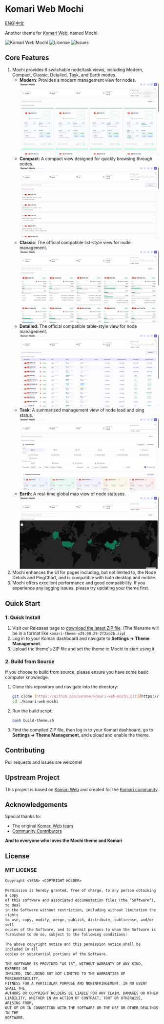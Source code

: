 # Komari Web Mochi

[ENG](https://https://github.com/svnmoe/komari-web-mochi/blob/main/README.md)|[中文](https://github.com/svnmoe/komari-web-mochi/blob/main/README_CN.md)

Another theme for [Komari Web](https://github.com/komari-monitor/komari), named Mochi.

![Komari Web Mochi](https://img.shields.io/badge/Komari-Mochi-pink?style=flat-square)
![License](https://img.shields.io/github/license/svnmoe/komari-web-mochi?style=flat-square)
![Issues](https://img.shields.io/github/issues/svnmoe/komari-web-mochi?style=flat-square)

## Core Features

1.  Mochi provides 6 switchable node/task views, including Modern, Compact, Classic, Detailed, Task, and Earth modes.
    -   **Modern**: Provides a modern management view for nodes.
        ![Modern Mode Example](./public/assets/examples/MochiModernModeExampleEN.png)
    -   **Compact**: A compact view designed for quickly browsing through nodes.
        ![Compact Mode Example](./public/assets/examples/MochiCompactModeExampleEN.png)
    -   **Classic**: The official compatible list-style view for node management.
        ![Classic Mode Example](./public/assets/examples/MochiClassicModeExampleEN.png)
    -   **Detailed**: The official compatible table-style view for node management.
        ![Detailed Mode Example](./public/assets/examples/MochiDetailedModeExampleEN.png)
    -   **Task**: A summarized management view of node load and ping status.
        ![Task Mode Example](./public/assets/examples/MochiTaskModeExampleEN.png)
    -   **Earth**: A real-time global map view of node statuses.
        ![Earth Mode Example](./public/assets/examples/MochiEarthModeExampleEN.png)
2.  Mochi enhances the UI for pages including, but not limited to, the Node Details and PingChart, and is compatible with both desktop and mobile.
3.  Mochi offers excellent performance and good compatibility. If you experience any lagging issues, please try updating your theme first.

## Quick Start

### 1. Quick Install

1.  Visit our Releases page to [download the latest ZIP file](https://github.com/svnmoe/komari-web-mochi/releases/latest).
    (The filename will be in a format like `komari-theme-v25.08.29-2f2ab2b.zip`)
2.  Log in to your Komari dashboard and navigate to **Settings -> Theme Management**.
3.  Upload the theme's ZIP file and set the theme to Mochi to start using it.

### 2. Build from Source

If you choose to build from source, please ensure you have some basic computer knowledge.

1.  Clone this repository and navigate into the directory:
    ```bash
    git clone [https://github.com/svnmoe/komari-web-mochi.git](https://github.com/svnmoe/komari-web-mochi.git)
    cd ./komari-web-mochi
    ```
2.  Run the build script:
    ```bash
    bash build-theme.sh
    ```
3.  Find the compiled ZIP file, then log in to your Komari dashboard, go to **Settings -> Theme Management**, and upload and enable the theme.

## Contributing

Pull requests and issues are welcome!

## Upstream Project

This project is based on [Komari Web](https://github.com/komari-monitor/komari-web) and created for the [Komari community](https://github.com/komari-monitor/komari).

## Acknowledgements

Special thanks to:

-   The original [Komari Web team](https://github.com/komari-monitor/komari)
-   [Community Contributors](https://github.com/svnmoe/komari-web-mochi/graphs/contributors)

**And to everyone who loves the Mochi theme and Komari**

## License

### MIT LICENSE
```
Copyright <YEAR> <COPYRIGHT HOLDER>

Permission is hereby granted, free of charge, to any person obtaining a copy
of this software and associated documentation files (the “Software”), to deal
in the Software without restriction, including without limitation the rights
to use, copy, modify, merge, publish, distribute, sublicense, and/or sell
copies of the Software, and to permit persons to whom the Software is
furnished to do so, subject to the following conditions:

The above copyright notice and this permission notice shall be included in all
copies or substantial portions of the Software.

THE SOFTWARE IS PROVIDED “AS IS”, WITHOUT WARRANTY OF ANY KIND, EXPRESS OR
IMPLIED, INCLUDING BUT NOT LIMITED TO THE WARRANTIES OF MERCHANTABILITY,
FITNESS FOR A PARTICULAR PURPOSE AND NONINFRINGEMENT. IN NO EVENT SHALL THE
AUTHORS OR COPYRIGHT HOLDERS BE LIABLE FOR ANY CLAIM, DAMAGES OR OTHER
LIABILITY, WHETHER IN AN ACTION OF CONTRACT, TORT OR OTHERWISE, ARISING FROM,
OUT OF OR IN CONNECTION WITH THE SOFTWARE OR THE USE OR OTHER DEALINGS IN THE
SOFTWARE.
```